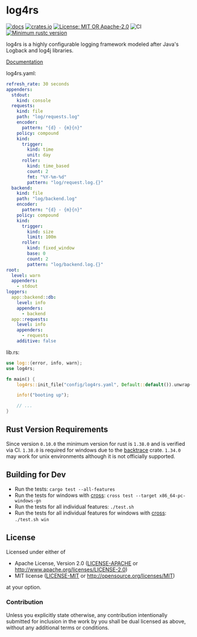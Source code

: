 # log4rs

[![docs](https://docs.rs/log4rs/badge.svg)](https://docs.rs/log4rs)
[![crates.io](https://img.shields.io/crates/v/log4rs.svg)](https://crates.io/crates/log4rs)
[![License: MIT OR Apache-2.0](https://img.shields.io/crates/l/clippy.svg)](#license)
![CI](https://github.com/estk/log4rs/workflows/CI/badge.svg)
[![Minimum rustc version](https://img.shields.io/badge/rustc-1.38+-green.svg)](https://github.com/estk/log4rs#rust-version-requirements)

log4rs is a highly configurable logging framework modeled after Java's Logback
and log4j libraries.

[Documentation](https://docs.rs/log4rs)

log4rs.yaml:
```yaml
refresh_rate: 30 seconds
appenders:
  stdout:
    kind: console
  requests:
    kind: file
    path: "log/requests.log"
    encoder:
      pattern: "{d} - {m}{n}"
    policy: compound
    kind: 
      trigger:
        kind: time
        unit: day
      roller:
        kind: time_based
        count: 2
        fmt: "%Y-%m-%d"
        pattern: "log/request.log.{}"
  backend:
    kind: file
    path: "log/backend.log"
    encoder:
      pattern: "{d} - {m}{n}"
    policy: compound
    kind: 
      trigger:
        kind: size
        limit: 100m
      roller:
        kind: fixed_window
        base: 0
        count: 2
        pattern: "log/backend.log.{}"
root:
  level: warn
  appenders:
    - stdout
loggers:
  app::backend::db:
    level: info
    appenders:
      - backend
  app::requests:
    level: info
    appenders:
      - requests
    additive: false
```

lib.rs:
```rust
use log::{error, info, warn};
use log4rs;

fn main() {
    log4rs::init_file("config/log4rs.yaml", Default::default()).unwrap();

    info!("booting up");

    // ...
}
```

## Rust Version Requirements

Since version `0.10.0` the minimum version for rust is `1.38.0` and is verified via CI.
`1.38.0` is required for windows due to the [backtrace](https://github.com/rust-lang/backtrace-rs/issues/276) crate.
`1.34.0` may work for unix environments although it is not officially supported.

## Building for Dev

* Run the tests: `cargo test --all-features`
* Run the tests for windows with [cross](https://github.com/rust-embedded/cross): `cross test --target x86_64-pc-windows-gn`
* Run the tests for all individual features: `./test.sh`
* Run the tests for all individual features for windows with [cross](https://github.com/rust-embedded/cross): `./test.sh win`

## License

Licensed under either of
 * Apache License, Version 2.0 ([LICENSE-APACHE](LICENSE-APACHE) or http://www.apache.org/licenses/LICENSE-2.0)
 * MIT license ([LICENSE-MIT](LICENSE-MIT) or http://opensource.org/licenses/MIT)

at your option.

### Contribution

Unless you explicitly state otherwise, any contribution intentionally submitted
for inclusion in the work by you shall be dual licensed as above, without any
additional terms or conditions.
